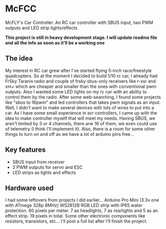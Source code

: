 # McFCC

McFLY's Car Controller. An RC car controller with SBUS input, two PWM outputs and LED strip lights/effects

**This project is still in heavy development stage. I will update readme file and all the info as soon as it'll be a working one**


## The idea
My interest in RC car grew after I've started flying 5-inch race/freestyle quadcopters. So at the moment I decided to build 1/10 rc car, I already had FrSky Taranis radio and couple of frsky sbus-only receivers like r-xsr and xm+ which are cheaper and smaller than the ones with conventional pwm outputs. Also I wanted some LED lights on my rc car with an ability to control them by the radio.
After some web-searching, I found some projects like "sbus to 16pwm" and led controllers that takes pwm signals as an input. Well, I didn't want to make several devices with lots of wires to put into a car. As I have some small experience in avr controllers, I came up with the idea to make controller myself that will meet my needs. Having SBUS, we aren't limited by 3 or 4 channels, there arw 16 of them, we even could use of telemetry (I think I'll implement it). Also, there is a room for some other things to turn on and off as we have a lot of arduino pins free...

## Key features
* SBUS input from receiver
* 2 PWM outputs for servo and ESC
* LED strips as lights and effects

## Hardware used
I had some leftovers from projects I did earlier...
Arduino Pro Mini (3.3v one with ATmega 328p 8MHz)
WS2812B RGB LED strip with IP65 water protection. 60 pixels per meter. 7 as headlights, 7 as rearlights and 5 as an effect strip. 19 pixels in total.
Some other electronic components like resistors, transistors, etc... I'll post a full list after I'll finish the project.
